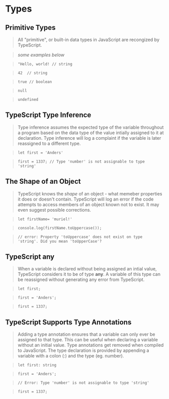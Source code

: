 # Types

## Primitive Types
> All "primitive", or built-in data types in JavaScript are recongized by TypeScript.

> *some examples below*

> `"Hello, world! // string`

> `42  // string`

> `true // boolean`

> `null`

> `undefined`

## TypeScript Type Inference
> Type inference assumes the expected type of the variable throughout a program based on the data type of the value intially assigned to it at declaration. Type inference will log a complaint if the variable is later reassigned to a different type.

> `let first = 'Anders'`

> `first = 1337; // Type 'number' is not assignable to type 'string'`

## The Shape of an Object
> TypeScript knows the *shape* of an object - what memeber properties it does or doesn't contain. TypeScript will log an error if the code attempts to access members of an object known not to exist. It may even suggest possible corrections.

> `let firstName= 'muriel!'`

> `console.log(firstName.toUppercase());`

> `// error: Property 'toUppercase' does not exist on type 'string'. Did you mean 'toUpperCase'?`

## TypeScript any
> When a variable is declared without being assigned an intial value, TypeScript considers it to be of type **any**. A variable of this type can be reassigned without generating any error from TypeScript.

> `let first;`

> `first = 'Anders';`

> `first = 1337;`

## TypeScript Supports Type Annotations
> Adding a type annotation ensures that a variable can only ever be assigned to that type. This can be useful when declaring a variable without an initial value. Type annotations get removed when compiled to JavaScript. The type declaration is provided by appending a variable with a colon (:) and the type (eg. number).

> `let first: string`

> `first = 'Anders';`

> `// Error: Type 'number' is not assignable to type 'string'`

> `first = 1337;`